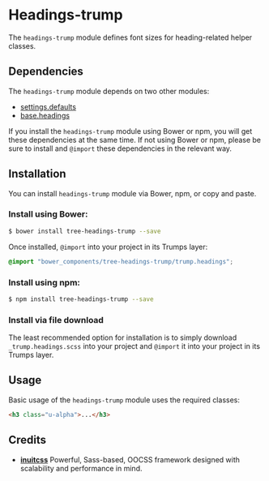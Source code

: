 # Headings-trump

The `headings-trump` module defines font sizes for heading-related helper
classes.

## Dependencies

The `headings-trump` module depends on two other modules:

* [settings.defaults](https://github.com/treeframework/settings.defaults)
* [base.headings](https://github.com/treeframework/base.headings)

If you install the `headings-trump` module using Bower or npm, you will get 
these dependencies at the same time. If not using Bower or npm, please be sure 
to install and `@import` these dependencies in the relevant way.

## Installation

You can install `headings-trump` module via Bower, npm, or copy and paste.

### Install using Bower:

```sh
$ bower install tree-headings-trump --save
```

Once installed, `@import` into your project in its Trumps layer:

```scss
@import "bower_components/tree-headings-trump/trump.headings";
```

### Install using npm:

```sh
$ npm install tree-headings-trump --save
```

### Install via file download

The least recommended option for installation is to simply download
`_trump.headings.scss` into your project and `@import` it into your project in 
its Trumps layer.

## Usage

Basic usage of the `headings-trump` module uses the required classes:

```html
<h3 class="u-alpha">...</h3>
```

## Credits

* **[inuitcss](https://github.com/inuitcss)** Powerful, Sass-based, OOCSS
framework designed with scalability and performance in mind.
